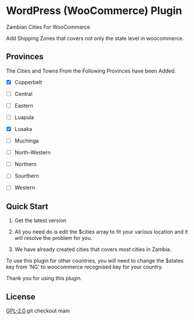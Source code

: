 # WordPress (WooCommerce) Plugin 

Zambian Cities For WooCommerce

Add Shipping Zones that covers not only the state level in woocommerce. 

## Provinces

The Cities and Towns From the Following Provinces have been Added.

- [X] Copperbelt 
- [ ] Central
- [ ] Eastern
- [ ] Luapula
- [X] Lusaka
- [ ] Muchinga
- [ ] North-Western
- [ ] Northern
- [ ] Sourthern
- [ ] Western


## Quick Start

 1. Get the latest version

 2. All you need do is edit the $cities array to fit your various location and it will resolve the problem for you.

 3. We have already created cities that covers most cities in Zambia.

To use this plugin for other countries, you will need to change the $states key from 'NG' to woocommerce recognised key for your country.

Thank you for using this plugin.

## License

[ GPL-2.0](https://github.com/zykarsolutions/Zambian-Cities-for-Woocommerce/blob/main/LICENSE).git checkout main